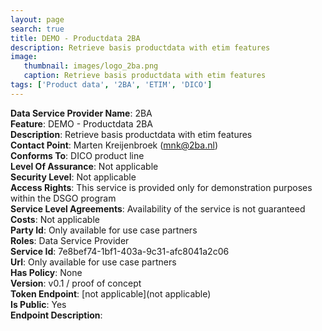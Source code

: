 ```yaml
---
layout: page
search: true
title: DEMO - Productdata 2BA
description: Retrieve basis productdata with etim features
image:
   thumbnail: images/logo_2ba.png
   caption: Retrieve basis productdata with etim features
tags: ['Product data', '2BA', 'ETIM', 'DICO']
---
```


<b>Data Service Provider Name</b>: 2BA  
<b>Feature</b>: DEMO - Productdata 2BA  
<b>Description</b>: Retrieve basis productdata with etim features  
<b>Contact Point</b>: Marten Kreijenbroek (mnk@2ba.nl)  
<b>Conforms To</b>: DICO product line  
<b>Level Of Assurance</b>: Not applicable  
<b>Security Level</b>: Not applicable  
<b>Access Rights</b>: This service is provided only for demonstration purposes within the DSGO program  
<b>Service Level Agreements</b>: Availability of the service is not guaranteed  
<b>Costs</b>: Not applicable  
<b>Party Id</b>: Only available for use case partners  
<b>Roles</b>: Data Service Provider  
<b>Service Id</b>: 7e8bef74-1bf1-403a-9c31-afc8041a2c06  
<b>Url</b>: Only available for use case partners  
<b>Has Policy</b>: None  
<b>Version</b>: v0.1 / proof of concept  
<b>Token Endpoint</b>: [not applicable](not applicable)  
<b>Is Public</b>: Yes  
<b>Endpoint Description</b>: []()  
